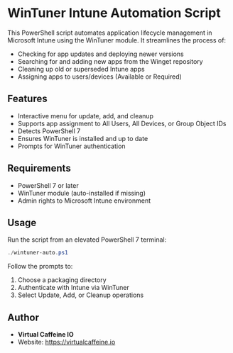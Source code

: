 # WinTuner Intune Automation Script

This PowerShell script automates application lifecycle management in Microsoft Intune using the WinTuner module. It streamlines the process of:

- Checking for app updates and deploying newer versions
- Searching for and adding new apps from the Winget repository
- Cleaning up old or superseded Intune apps
- Assigning apps to users/devices (Available or Required)

## Features
- Interactive menu for update, add, and cleanup
- Supports app assignment to All Users, All Devices, or Group Object IDs
- Detects PowerShell 7
- Ensures WinTuner is installed and up to date
- Prompts for WinTuner authentication

## Requirements
- PowerShell 7 or later
- WinTuner module (auto-installed if missing)
- Admin rights to Microsoft Intune environment

## Usage
Run the script from an elevated PowerShell 7 terminal:

```powershell
./wintuner-auto.ps1
```

Follow the prompts to:
1. Choose a packaging directory
2. Authenticate with Intune via WinTuner
3. Select Update, Add, or Cleanup operations

## Author
- **Virtual Caffeine IO**
- Website: https://virtualcaffeine.io